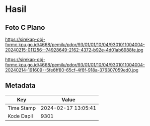 # Hasil

## Foto C Plano

https://sirekap-obj-formc.kpu.go.id/4668/pemilu/pdpr/93/01/01/10/04/9301011004004-20240215-011256--74928649-2162-4372-b92e-4d01ab6988fe.jpg

https://sirekap-obj-formc.kpu.go.id/4668/pemilu/pdpr/93/01/01/10/04/9301011004004-20240214-191609--5fe6ff80-65cf-4f6f-918a-376307059ed0.jpg


## Metadata

| Key        | Value               |
| ---------- | ------------------- |
| Time Stamp | 2024-02-17 13:05:41 |
| Kode Dapil | 9301                |



